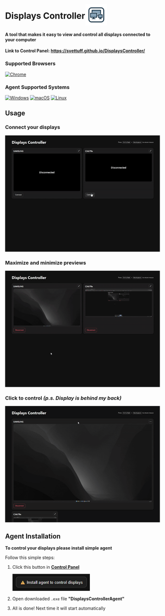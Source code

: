 <h1>
  Displays Controller
  <img src="public/logo-transparent.png" alt="logo" width="70" style="vertical-align: middle; margin-left: -5px; margin-top: -10px;" />
</h1>

#### A tool that makes it easy to **view** and **control** all displays connected to your computer

#### Link to Control Panel: https://svettuff.github.io/DisplaysController/

### Supported Browsers

[![Chrome](https://img.shields.io/badge/Chrome-Supported-brightgreen?logo=google-chrome)](#)

### Agent Supported Systems

[![Windows](https://img.shields.io/badge/Windows-Supported-brightgreen?logo=windows)](#)
[![macOS](https://img.shields.io/badge/macOS-In%20Progress-orange?logo=apple)](#)
[![Linux](https://img.shields.io/badge/Linux-In%20Progress-orange?logo=linux)](#)

## Usage

### Connect your displays

![1.gif](public/1.gif)

### Maximize and minimize previews

![2.gif](public/2.gif)

### Click to control _(p.s. Display is behind my back)_

![3.gif](public/3.gif)

## Agent Installation

**To control your displays please install simple agent**

Follow this simple steps:

1. Click this button in **[Control Panel](https://svettuff.github.io/DisplaysController/)**

    ![img.png](public/img.png)

2. Open downloaded `.exe` file **"DisplaysControllerAgent"**
3. All is done! Next time it will start automatically